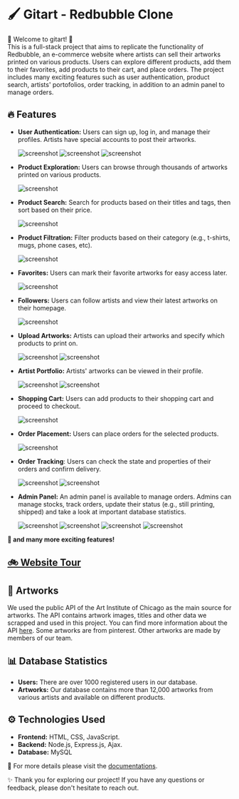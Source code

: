 # 🖌️ Gitart - Redbubble Clone

🌟 Welcome to gitart! 🌟\
This is a full-stack project that aims to replicate the functionality of Redbubble, an e-commerce website where artists can sell their artworks printed on various products. Users can explore different products, add them to their favorites, add products to their cart, and place orders. The project includes many exciting features such as user authentication, product search, artists' portofolios, order tracking, in addition to an admin panel to manage orders.

## 🔥 Features
- **User Authentication:** Users can sign up, log in, and manage their profiles. Artists have special accounts to post their artworks.
  
  ![screenshot](https://github.com/ninjoz/gitart/blob/main/documentations/images/Screenshot%202024-04-13%20173542.png)
  ![screenshot](https://github.com/ninjoz/gitart/blob/main/documentations/images/Screenshot%202024-04-13%20173551.png)
  ![screenshot](https://github.com/ninjoz/gitart/blob/main/documentations/images/Screenshot%202024-04-13%20173559.png)
- **Product Exploration:** Users can browse through thousands of artworks printed on various products.
  
  ![screenshot](https://github.com/ninjoz/gitart/blob/main/documentations/images/Screenshot%202024-04-13%20173620.png)
- **Product Search:** Search for products based on their titles and tags, then sort based on their price.
  
  ![screenshot](https://github.com/ninjoz/gitart/blob/main/documentations/images/Screenshot%202024-04-13%20174459.png)
- **Product Filtration:** Filter products based on their category (e.g., t-shirts, mugs, phone cases, etc).
  
  ![screenshot](https://github.com/ninjoz/gitart/blob/main/documentations/images/Screenshot%202024-04-13%20173735.png)
- **Favorites:** Users can mark their favorite artworks for easy access later.
  
  ![screenshot](https://github.com/ninjoz/gitart/blob/main/documentations/images/Screenshot%202024-04-13%20173708.png)
- **Followers:** Users can follow artists and view their latest artworks on their homepage.

  ![screenshot](https://github.com/ninjoz/gitart/blob/main/documentations/images/Screenshot%202024-04-13%20173717.png)

- **Upload Artworks:** Artists can upload their artworks and specify which products to print on.
  
  ![screenshot](https://github.com/ninjoz/gitart/blob/main/documentations/images/Screenshot%202024-04-13%20223748.png)
  ![screenshot](https://github.com/ninjoz/gitart/blob/main/documentations/images/Screenshot%202024-04-13%20223815.png)
  
- **Artist Portfolio:** Artists' artworks can be viewed in their profile.
  
  ![screenshot](https://github.com/ninjoz/gitart/blob/main/documentations/images/Screenshot%202024-04-13%20174756.png)
  ![screenshot](https://github.com/ninjoz/gitart/blob/main/documentations/images/Screenshot%202024-04-13%20174843.png)
- **Shopping Cart:** Users can add products to their shopping cart and proceed to checkout.
  
  ![screenshot](https://github.com/ninjoz/gitart/blob/main/documentations/images/Screenshot%202024-04-13%20174339.png)
- **Order Placement:** Users can place orders for the selected products.
  
  ![screenshot](https://github.com/ninjoz/gitart/blob/main/documentations/images/Screenshot%202024-04-13%20174417.png)
  
- **Order Tracking**: Users can check the state and properties of their orders and confirm delivery.
  
  ![screenshot](https://github.com/ninjoz/gitart/blob/main/documentations/images/Screenshot%202024-04-13%20173759.png)
  ![screenshot](https://github.com/ninjoz/gitart/blob/main/documentations/images/Screenshot%202024-04-13%20173816.png)
- **Admin Panel:** An admin panel is available to manage orders. Admins can manage stocks, track orders, update their status (e.g., still printing, shipped) and take a look at important database statistics.
  
  ![screenshot](https://github.com/ninjoz/gitart/blob/main/documentations/images/Screenshot%202024-04-13%20174950.png)
  ![screenshot](https://github.com/ninjoz/gitart/blob/main/documentations/images/Screenshot%202024-04-13%20174958.png)
  ![screenshot](https://github.com/ninjoz/gitart/blob/main/documentations/images/Screenshot%202024-04-13%20175011.png)
  ![screenshot](https://github.com/ninjoz/gitart/blob/main/documentations/images/Screenshot%202024-04-13%20175041.png)
  
**💫 and many more exciting features!**

## [🚲 Website Tour](https://github.com/ninjoz/gitart/blob/main/documentations/GitArt.mp4)

## 🎨 Artworks
We used the public API of the Art Institute of Chicago as the main source for artworks. The API contains artwork images, titles and other data we scrapped and used in this project. You can find more information about the API [here](https://api.artic.edu/docs/#introduction).
Some artworks are from pinterest. Other artworks are made by members of our team. 

## 📊 Database Statistics
- **Users:** There are over 1000 registered users in our database.
- **Artworks:** Our database contains more than 12,000 artworks from various artists and available on different products.

## ⚙️ Technologies Used
- **Frontend:** HTML, CSS, JavaScript.
- **Backend:** Node.js, Express.js, Ajax.
- **Database:** MySQL

💫 For more details please visit the [documentations](https://github.com/ninjoz/gitart/tree/main/documentations).


✨ Thank you for exploring our project! If you have any questions or feedback, please don't hesitate to reach out.


